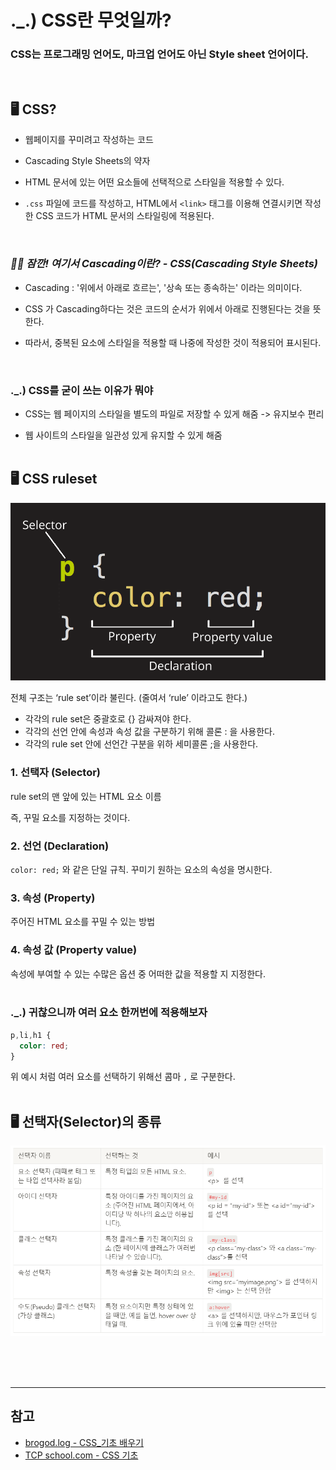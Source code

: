 # ._.) CSS란 무엇일까?
### CSS는 프로그래밍 언어도, 마크업 언어도 아닌 Style sheet 언어이다.
<br/>

## 🖥 CSS?
* 웹페이지를 꾸미려고 작성하는 코드

* Cascading Style Sheets의 약자

* HTML 문서에 있는 어떤 요소들에 선택적으로 스타일을 적용할 수 있다.

* `.css` 파일에 코드를 작성하고, HTML에서 `<link>` 태그를 이용해 연결시키면 작성한 CSS 코드가 HTML 문서의 스타일링에 적용된다.
<br/>

  ### _🖐🏻 잠깐! 여기서 Cascading이란? - CSS(Cascading Style Sheets)_
  * Cascading : '위에서 아래로 흐르는', '상속 또는 종속하는' 이라는 의미이다.
  
  * CSS 가 Cascading하다는 것은 코드의 순서가 위에서 아래로 진행된다는 것을 뜻한다.
  
  * 따라서, 중복된 요소에 스타일을 적용할 때 나중에 작성한 것이 적용되어 표시된다.
<br/>

### ._.) CSS를 굳이 쓰는 이유가 뭐야
* CSS는 웹 페이지의 스타일을 별도의 파일로 저장할 수 있게 해줌 -> 유지보수 편리

* 웹 사이트의 스타일을 일관성 있게 유지할 수 있게 해줌
<br/><br/>

## 🖥 CSS ruleset

<p align="center">
<img src="./img/cssTag.png">
</p>

전체 구조는 ‘rule set’이라 불린다. (줄여서 ‘rule’ 이라고도 한다.)

  * 각각의 rule set은 중괄호로 {} 감싸져야 한다.
  * 각각의 선언 안에 속성과 속성 값을 구분하기 위해 콜론 : 을 사용한다.
  * 각각의 rule set 안에 선언간 구분을 위하 세미콜론 ;을 사용한다.
  
  
### __1. 선택자 (Selector)__
  rule set의 맨 앞에 있는 HTML 요소 이름

  즉, 꾸밀 요소를 지정하는 것이다.

### __2. 선언 (Declaration)__
  `color: red;` 와 같은 단일 규칙. 꾸미기 원하는 요소의 속성을 명시한다.

### __3. 속성 (Property)__
  주어진 HTML 요소를 꾸밀 수 있는 방법

### __4. 속성 값 (Property value)__
  속성에 부여할 수 있는 수많은 옵션 중 어떠한 값을 적용할 지 지정한다.
<br/><br/>

### ._.) 귀찮으니까 여러 요소 한꺼번에 적용해보자
```css
p,li,h1 {
  color: red;
}  
```
위 예시 처럼 여러 요소를 선택하기 위해선 콤마 `,` 로 구분한다.
<br/><br/>


## 🖥 선택자(Selector)의 종류
<p align="center">
<img src="./img/cssSelector.png">
</p>
<br/><br/><br/>

***
## 참고
* [brogod.log - CSS_기초 배우기](https://velog.io/@m-vault/CSS%EA%B8%B0%EC%B4%88-%EB%B0%B0%EC%9A%B0%EA%B8%B0)
* [TCP school.com - CSS 기초](http://www.tcpschool.com/css/css_intro_basic)

